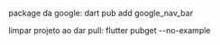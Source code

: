 package da google:
dart pub add google_nav_bar

limpar projeto ao dar pull: flutter pubget --no-example

